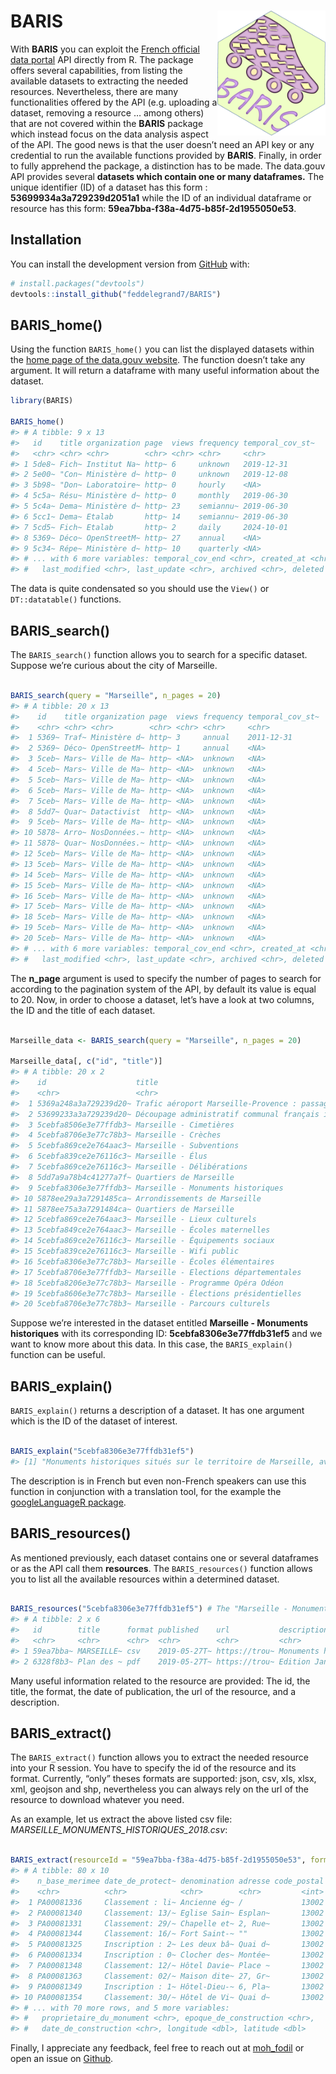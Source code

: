 
<!-- README.md is generated from README.Rmd. Please edit that file -->

# BARIS <a><img src='man/figures/hex.png' align="right" height="200" /></a>

<!-- badges: start -->

<!-- badges: end -->

With **BARIS** you can exploit the [French official data
portal](https://www.data.gouv.fr/fr/) API directly from R. The package
offers several capabilities, from listing the available datasets to
extracting the needed resources. Nevertheless, there are many
functionalities offered by the API (e.g. uploading a dataset, removing a
resource … among others) that are not covered within the **BARIS**
package which instead focus on the data analysis aspect of the API. The
good news is that the user doesn’t need an API key or any credential to
run the available functions provided by **BARIS**. Finally, in order to
fully apprehend the package, a distinction has to be made. The data.gouv
API provides several **datasets which contain one or many dataframes.**
The unique identifier (ID) of a dataset has this form :
**53699934a3a729239d2051a1** while the ID of an individual dataframe or
resource has this form: **59ea7bba-f38a-4d75-b85f-2d1955050e53**.

## Installation

You can install the development version from
[GitHub](https://github.com/) with:

``` r
# install.packages("devtools")
devtools::install_github("feddelegrand7/BARIS")
```

## BARIS\_home()

Using the function `BARIS_home()` you can list the displayed datasets
within the [home page of the data.gouv
website](https://www.data.gouv.fr/fr/). The function doesn’t take any
argument. It will return a dataframe with many useful information about
the dataset.

``` r
library(BARIS)

BARIS_home()
#> # A tibble: 9 x 13
#>   id    title organization page  views frequency temporal_cov_st~
#>   <chr> <chr> <chr>        <chr> <chr> <chr>     <chr>           
#> 1 5de8~ Fich~ Institut Na~ http~ 6     unknown   2019-12-31      
#> 2 5e00~ "Con~ Ministère d~ http~ 0     unknown   2019-12-08      
#> 3 5b98~ "Don~ Laboratoire~ http~ 0     hourly    <NA>            
#> 4 5c5a~ Résu~ Ministère d~ http~ 0     monthly   2019-06-30      
#> 5 5c4a~ Dema~ Ministère d~ http~ 23    semiannu~ 2019-06-30      
#> 6 5cc1~ Dema~ Etalab       http~ 14    semiannu~ 2019-06-30      
#> 7 5cd5~ Fich~ Etalab       http~ 2     daily     2024-10-01      
#> 8 5369~ Déco~ OpenStreetM~ http~ 27    annual    <NA>            
#> 9 5c34~ Répe~ Ministère d~ http~ 10    quarterly <NA>            
#> # ... with 6 more variables: temporal_cov_end <chr>, created_at <chr>,
#> #   last_modified <chr>, last_update <chr>, archived <chr>, deleted <chr>
```

The data is quite condensated so you should use the `View()` or
`DT::datatable()` functions.

## BARIS\_search()

The `BARIS_search()` function allows you to search for a specific
dataset. Suppose we’re curious about the city of Marseille.

``` r

BARIS_search(query = "Marseille", n_pages = 20)
#> # A tibble: 20 x 13
#>    id    title organization page  views frequency temporal_cov_st~
#>    <chr> <chr> <chr>        <chr> <chr> <chr>     <chr>           
#>  1 5369~ Traf~ Ministère d~ http~ 3     annual    2011-12-31      
#>  2 5369~ Déco~ OpenStreetM~ http~ 1     annual    <NA>            
#>  3 5ceb~ Mars~ Ville de Ma~ http~ <NA>  unknown   <NA>            
#>  4 5ceb~ Mars~ Ville de Ma~ http~ <NA>  unknown   <NA>            
#>  5 5ceb~ Mars~ Ville de Ma~ http~ <NA>  unknown   <NA>            
#>  6 5ceb~ Mars~ Ville de Ma~ http~ <NA>  unknown   <NA>            
#>  7 5ceb~ Mars~ Ville de Ma~ http~ <NA>  unknown   <NA>            
#>  8 5dd7~ Quar~ Datactivist  http~ <NA>  unknown   <NA>            
#>  9 5ceb~ Mars~ Ville de Ma~ http~ <NA>  unknown   <NA>            
#> 10 5878~ Arro~ NosDonnées.~ http~ <NA>  unknown   <NA>            
#> 11 5878~ Quar~ NosDonnées.~ http~ <NA>  unknown   <NA>            
#> 12 5ceb~ Mars~ Ville de Ma~ http~ <NA>  unknown   <NA>            
#> 13 5ceb~ Mars~ Ville de Ma~ http~ <NA>  unknown   <NA>            
#> 14 5ceb~ Mars~ Ville de Ma~ http~ <NA>  unknown   <NA>            
#> 15 5ceb~ Mars~ Ville de Ma~ http~ <NA>  unknown   <NA>            
#> 16 5ceb~ Mars~ Ville de Ma~ http~ <NA>  unknown   <NA>            
#> 17 5ceb~ Mars~ Ville de Ma~ http~ <NA>  unknown   <NA>            
#> 18 5ceb~ Mars~ Ville de Ma~ http~ <NA>  unknown   <NA>            
#> 19 5ceb~ Mars~ Ville de Ma~ http~ <NA>  unknown   <NA>            
#> 20 5ceb~ Mars~ Ville de Ma~ http~ <NA>  unknown   <NA>            
#> # ... with 6 more variables: temporal_cov_end <chr>, created_at <chr>,
#> #   last_modified <chr>, last_update <chr>, archived <chr>, deleted <chr>
```

The **n\_page** argument is used to specify the number of pages to
search for according to the pagination system of the API, by default its
value is equal to 20. Now, in order to choose a dataset, let’s have a
look at two columns, the ID and the title of each dataset.

``` r

Marseille_data <- BARIS_search(query = "Marseille", n_pages = 20)

Marseille_data[, c("id", "title")]
#> # A tibble: 20 x 2
#>    id                    title                                             
#>    <chr>                 <chr>                                             
#>  1 5369a248a3a729239d20~ Trafic aéroport Marseille-Provence : passagers et~
#>  2 53699233a3a729239d20~ Découpage administratif communal français issu d'~
#>  3 5cebfa8506e3e77ffdb3~ Marseille - Cimetières                            
#>  4 5cebfa8706e3e77c78b3~ Marseille - Crèches                               
#>  5 5cebfa869ce2e764aac3~ Marseille - Subventions                           
#>  6 5cebfa839ce2e76116c3~ Marseille - Élus                                  
#>  7 5cebfa869ce2e76116c3~ Marseille - Délibérations                         
#>  8 5dd7a9a78b4c41277a7f~ Quartiers de Marseille                            
#>  9 5cebfa8306e3e77ffdb3~ Marseille - Monuments historiques                 
#> 10 5878ee29a3a7291485ca~ Arrondissements de Marseille                      
#> 11 5878ee75a3a7291484ca~ Quartiers de Marseille                            
#> 12 5cebfa869ce2e764aac3~ Marseille - Lieux culturels                       
#> 13 5cebfa849ce2e764aac3~ Marseille - Écoles maternelles                    
#> 14 5cebfa869ce2e76116c3~ Marseille - Équipements sociaux                   
#> 15 5cebfa839ce2e76116c3~ Marseille - Wifi public                           
#> 16 5cebfa8306e3e77c78b3~ Marseille - Écoles élémentaires                   
#> 17 5cebfa8706e3e77ffdb3~ Marseille - Elections départementales             
#> 18 5cebfa8206e3e77c78b3~ Marseille - Programme Opéra Odéon                 
#> 19 5cebfa8606e3e77c78b3~ Marseille - Élections présidentielles             
#> 20 5cebfa8706e3e77c78b3~ Marseille - Parcours culturels
```

Suppose we’re interested in the dataset entitled **Marseille - Monuments
historiques** with its corresponding ID: **5cebfa8306e3e77ffdb31ef5**
and we want to know more about this data. In this case, the
`BARIS_explain()` function can be useful.

## BARIS\_explain()

`BARIS_explain()` returns a description of a dataset. It has one
argument which is the ID of the dataset of interest.

``` r

BARIS_explain("5cebfa8306e3e77ffdb31ef5")
#> [1] "Monuments historiques situés sur le territoire de Marseille, avec adresse, numéro de base Mérimée (base de données du Ministère de la Culture recensant les monuments historiques de toute la France) et points de géolocalisation"
```

The description is in French but even non-French speakers can use this
function in conjunction with a translation tool, for the example the
[googleLanguageR
package](https://cran.r-project.org/web/packages/googleLanguageR/googleLanguageR.pdf).

## BARIS\_resources()

As mentioned previously, each dataset contains one or several dataframes
or as the API call them **resources**. The `BARIS_resources()` function
allows you to list all the available resources within a determined
dataset.

``` r

BARIS_resources("5cebfa8306e3e77ffdb31ef5") # The "Marseille - Monuments historiques" ID
#> # A tibble: 2 x 6
#>   id        title      format published    url           description       
#>   <chr>     <chr>      <chr>  <chr>        <chr>         <chr>             
#> 1 59ea7bba~ MARSEILLE~ csv    2019-05-27T~ https://trou~ Monuments histori~
#> 2 6328f8b3~ Plan des ~ pdf    2019-05-27T~ https://trou~ Edition Janvier 2~
```

Many useful information related to the resource are provided: The id,
the title, the format, the date of publication, the url of the resource,
and a description.

## BARIS\_extract()

The `BARIS_extract()` function allows you to extract the needed resource
into your R session. You have to specify the id of the resource and its
format. Currently, “only” theses formats are supported: json, csv, xls,
xlsx, xml, geojson and shp, nevertheless you can always rely on the url
of the resource to download whatever you need.

As an example, let us extract the above listed csv file:
*MARSEILLE\_MONUMENTS\_HISTORIQUES\_2018.csv*:

``` r

BARIS_extract(resourceId = "59ea7bba-f38a-4d75-b85f-2d1955050e53", format = "csv")
#> # A tibble: 80 x 10
#>    n_base_merimee date_de_protect~ denomination adresse code_postal
#>    <chr>          <chr>            <chr>        <chr>         <int>
#>  1 PA00081336     Classement : li~ Ancienne ég~ /             13002
#>  2 PA00081340     Classement: 13/~ Eglise Sain~ Esplan~       13002
#>  3 PA00081331     Classement: 29/~ Chapelle et~ 2, Rue~       13002
#>  4 PA00081344     Classement: 16/~ Fort Saint-~ ""            13002
#>  5 PA00081325     Inscription : 2~ Les deux bâ~ Quai d~       13002
#>  6 PA00081334     Inscription : 0~ Clocher des~ Montée~       13002
#>  7 PA00081348     Classement: 12/~ Hôtel Davie~ Place ~       13002
#>  8 PA00081363     Classement: 02/~ Maison dite~ 27, Gr~       13002
#>  9 PA00081349     Inscription : 1~ Hôtel-Dieu-~ 6, Pla~       13002
#> 10 PA00081354     Classement: 30/~ Hôtel de Vi~ Quai d~       13002
#> # ... with 70 more rows, and 5 more variables:
#> #   proprietaire_du_monument <chr>, epoque_de_construction <chr>,
#> #   date_de_construction <chr>, longitude <dbl>, latitude <dbl>
```

Finally, I appreciate any feedback, feel free to reach out at
[moh\_fodil](https://twitter.com/moh_fodil) or open an issue on
[Github](https://github.com/feddelegrand7/BARIS/issues).
